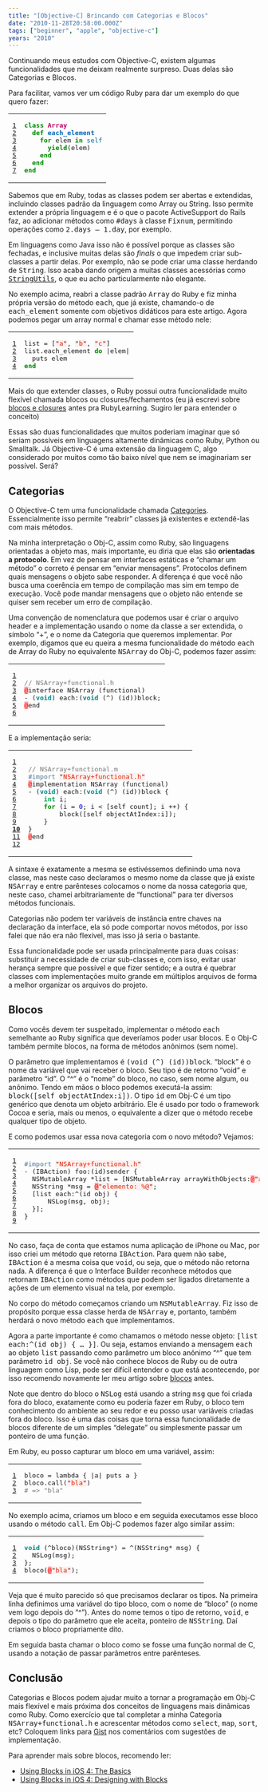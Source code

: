 ```yaml
---
title: "[Objective-C] Brincando com Categorias e Blocos"
date: "2010-11-28T20:58:00.000Z"
tags: ["beginner", "apple", "objective-c"]
years: "2010"
---
```


<p></p>
<p>Continuando meus estudos com Objective-C, existem algumas funcionalidades que me deixam realmente surpreso. Duas delas são Categorias e Blocos.</p>
<p>Para facilitar, vamos ver um código Ruby para dar um exemplo do que quero fazer:</p>
<table class="CodeRay">
  <tbody>
    <tr>
      <td class="line-numbers" title="double click to toggle" ondblclick="with (this.firstChild.style) { display = (display == '') ? 'none' : '' }"><pre><a href="#n1" name="n1">1</a>
<a href="#n2" name="n2">2</a>
<a href="#n3" name="n3">3</a>
<a href="#n4" name="n4">4</a>
<a href="#n5" name="n5">5</a>
<a href="#n6" name="n6">6</a>
<a href="#n7" name="n7">7</a>
</pre>
      </td>
      <td class="code"><pre><span style="color:#080;font-weight:bold">class</span> <span style="color:#B06;font-weight:bold">Array</span>
  <span style="color:#080;font-weight:bold">def</span> <span style="color:#06B;font-weight:bold">each_element</span>
    <span style="color:#080;font-weight:bold">for</span> elem <span style="color:#080;font-weight:bold">in</span> <span style="color:#069">self</span>
      <span style="color:#080;font-weight:bold">yield</span>(elem)
    <span style="color:#080;font-weight:bold">end</span>
  <span style="color:#080;font-weight:bold">end</span>
<span style="color:#080;font-weight:bold">end</span>
</pre>
      </td>
    </tr>
  </tbody>
</table>
<p>Sabemos que em Ruby, todas as classes podem ser abertas e extendidas, incluindo classes padrão da linguagem como Array ou String. Isso permite extender a própria linguagem e é o que o pacote ActiveSupport do Rails faz, ao adicionar métodos como <tt>#days</tt> à classe <tt>Fixnum</tt>, permitindo operações como <tt>2.days – 1.day</tt>, por exemplo.</p>
<p>Em linguagens como Java isso não é possível porque as classes são fechadas, e inclusive muitas delas são <em>finals</em> o que impedem criar sub-classes a partir delas. Por exemplo, não se pode criar uma classe herdando de <tt>String</tt>. Isso acaba dando origem a muitas classes acessórias como <tt><a href="http://commons.apache.org/lang/api-2.5/org/apache/commons/lang/StringUtils.html">StringUtils</a></tt>, o que eu acho particularmente não elegante.</p>
<p>No exemplo acima, reabri a classe padrão <tt>Array</tt> do Ruby e fiz minha própria versão do método <tt>each</tt>, que já existe, chamando-o de <tt>each_element</tt> somente com objetivos didáticos para este artigo. Agora podemos pegar um array normal e chamar esse método nele:</p>
<table class="CodeRay">
  <tbody>
    <tr>
      <td class="line-numbers" title="double click to toggle" ondblclick="with (this.firstChild.style) { display = (display == '') ? 'none' : '' }"><pre><a href="#n1" name="n1">1</a>
<a href="#n2" name="n2">2</a>
<a href="#n3" name="n3">3</a>
<a href="#n4" name="n4">4</a>
</pre>
      </td>
      <td class="code"><pre>list = [<span style="background-color:hsla(0,100%,50%,0.05)"><span style="color:#710">"</span><span style="color:#D20">a</span><span style="color:#710">"</span></span>, <span style="background-color:hsla(0,100%,50%,0.05)"><span style="color:#710">"</span><span style="color:#D20">b</span><span style="color:#710">"</span></span>, <span style="background-color:hsla(0,100%,50%,0.05)"><span style="color:#710">"</span><span style="color:#D20">c</span><span style="color:#710">"</span></span>]
list.each_element <span style="color:#080;font-weight:bold">do</span> |elem|
  puts elem
<span style="color:#080;font-weight:bold">end</span>
</pre>
      </td>
    </tr>
  </tbody>
</table>
<p>Mais do que extender classes, o Ruby possui outra funcionalidade muito flexível chamada blocos ou closures/fechamentos (eu já escrevi sobre <a href="http://rubylearning.com/blog/2007/11/30/akitaonrails-on-anatomy-of-ruby-blocksclosures/">blocos e closures</a> antes pra RubyLearning. Sugiro ler para entender o conceito)</p>
<p>Essas são duas funcionalidades que muitos poderiam imaginar que só seriam possíveis em linguagens altamente dinâmicas como Ruby, Python ou Smalltalk. Já Objective-C é uma extensão da linguagem C, algo considerado por muitos como tão baixo nível que nem se imaginariam ser possível. Será?</p>
<p></p>
<p></p>
<h2>Categorias</h2>
<p>O Objective-C tem uma funcionalidade chamada <a href="https://developer.apple.com/library/mac/#documentation/Cocoa/Conceptual/ObjectiveC/Articles/ocCategories.html%23//apple_ref/doc/uid/TP30001163-CH20-SW1">Categories</a>. Essencialmente isso permite “reabrir” classes já existentes e extendê-las com mais métodos.</p>
<p>Na minha interpretação o Obj-C, assim como Ruby, são linguagens orientadas a objeto mas, mais importante, eu diria que elas são <strong>orientadas a protocolo</strong>. Em vez de pensar em interfaces estáticas e “chamar um método” o correto é pensar em “enviar mensagens”. Protocolos definem quais mensagens o objeto sabe responder. A diferença é que você não busca uma coerência em tempo de compilação mas sim em tempo de execução. Você pode mandar mensagens que o objeto não entende se quiser sem receber um erro de compilação.</p>
<p>Uma convenção de nomenclatura que podemos usar é criar o arquivo header e a implementação usando o nome da classe a ser extendida, o símbolo “+”, e o nome da Categoria que queremos implementar. Por exemplo, digamos que eu queira a mesma funcionalidade do método <tt>each</tt> de Array do Ruby no equivalente <tt>NSArray</tt> do Obj-C, podemos fazer assim:</p>
<table class="CodeRay">
  <tbody>
    <tr>
      <td class="line-numbers" title="double click to toggle" ondblclick="with (this.firstChild.style) { display = (display == '') ? 'none' : '' }"><pre><a href="#n1" name="n1">1</a>
<a href="#n2" name="n2">2</a>
<a href="#n3" name="n3">3</a>
<a href="#n4" name="n4">4</a>
<a href="#n5" name="n5">5</a>
<a href="#n6" name="n6">6</a>
</pre>
      </td>
      <td class="code"><pre><span style="color:#777">// NSArray+functional.h</span>
<span style="color:#F00;background-color:#FAA">@</span>interface NSArray (functional)
- (<span style="color:#088;font-weight:bold">void</span>) each:(<span style="color:#088;font-weight:bold">void</span> (^) (id))block;
<span style="color:#F00;background-color:#FAA">@</span>end
</pre>
      </td>
    </tr>
  </tbody>
</table>
<p>E a implementação seria:</p>
<table class="CodeRay">
  <tbody>
    <tr>
      <td class="line-numbers" title="double click to toggle" ondblclick="with (this.firstChild.style) { display = (display == '') ? 'none' : '' }"><pre><a href="#n1" name="n1">1</a>
<a href="#n2" name="n2">2</a>
<a href="#n3" name="n3">3</a>
<a href="#n4" name="n4">4</a>
<a href="#n5" name="n5">5</a>
<a href="#n6" name="n6">6</a>
<a href="#n7" name="n7">7</a>
<a href="#n8" name="n8">8</a>
<a href="#n9" name="n9">9</a>
<strong><a href="#n10" name="n10">10</a></strong>
<a href="#n11" name="n11">11</a>
<a href="#n12" name="n12">12</a>
</pre>
      </td>
      <td class="code"><pre><span style="color:#777">// NSArray+functional.m</span>
<span style="color:#579">#import</span> <span style="background-color:hsla(0,100%,50%,0.05)"><span style="color:#710">"</span><span style="color:#D20">NSArray+functional.h</span><span style="color:#710">"</span></span>
<span style="color:#F00;background-color:#FAA">@</span>implementation NSArray (functional)
- (<span style="color:#088;font-weight:bold">void</span>) each:(<span style="color:#088;font-weight:bold">void</span> (^) (id))block {
    <span style="color:#0a5;font-weight:bold">int</span> i;
    <span style="color:#080;font-weight:bold">for</span> (i = <span style="color:#00D">0</span>; i &lt; [self count]; i ++) {
        block([self objectAtIndex:i]);
    }
}
<span style="color:#F00;background-color:#FAA">@</span>end
</pre>
      </td>
    </tr>
  </tbody>
</table>
<p>A sintaxe é exatamente a mesma se estivéssemos definindo uma nova classe, mas neste caso declaramos o mesmo nome da classe que já existe <tt>NSArray</tt> e entre parênteses colocamos o nome da nossa categoria que, neste caso, chamei arbitrariamente de “functional” para ter diversos métodos funcionais.</p>
<p>Categorias não podem ter variáveis de instância entre chaves na declaração da interface, ela só pode comportar novos métodos, por isso falei que não era não flexível, mas isso já seria o bastante.</p>
<p>Essa funcionalidade pode ser usada principalmente para duas coisas: substituir a necessidade de criar sub-classes e, com isso, evitar usar herança sempre que possível e que fizer sentido; e a outra é quebrar classes com implementações muito grande em múltiplos arquivos de forma a melhor organizar os arquivos do projeto.</p>
<h2>Blocos</h2>
<p>Como vocês devem ter suspeitado, implementar o método <tt>each</tt> semelhante ao Ruby significa que deveríamos poder usar blocos. E o Obj-C também permite blocos, na forma de métodos anônimos (sem nome).</p>
<p>O parâmetro que implementamos é <tt>(void (^) (id))block</tt>. “block” é o nome da variável que vai receber o bloco. Seu tipo é de retorno “void” e parâmetro “id”. O “^” é o “nome” do bloco, no caso, sem nome algum, ou anônimo. Tendo em mãos o bloco podemos executá-la assim: <tt>block([self objectAtIndex:i])</tt>. O tipo <tt>id</tt> em Obj-C é um tipo genérico que denota um objeto arbitrário. Ele é usado por todo o framework Cocoa e seria, mais ou menos, o equivalente a dizer que o método recebe qualquer tipo de objeto.</p>
<p>E como podemos usar essa nova categoria com o novo método? Vejamos:</p>
<table class="CodeRay">
  <tbody>
    <tr>
      <td class="line-numbers" title="double click to toggle" ondblclick="with (this.firstChild.style) { display = (display == '') ? 'none' : '' }"><pre><a href="#n1" name="n1">1</a>
<a href="#n2" name="n2">2</a>
<a href="#n3" name="n3">3</a>
<a href="#n4" name="n4">4</a>
<a href="#n5" name="n5">5</a>
<a href="#n6" name="n6">6</a>
<a href="#n7" name="n7">7</a>
<a href="#n8" name="n8">8</a>
<a href="#n9" name="n9">9</a>
</pre>
      </td>
      <td class="code"><pre><span style="color:#579">#import</span> <span style="background-color:hsla(0,100%,50%,0.05)"><span style="color:#710">"</span><span style="color:#D20">NSArray+functional.h</span><span style="color:#710">"</span></span>
- (IBAction) foo:(id)sender {    
  NSMutableArray *list = [NSMutableArray arrayWithObjects:<span style="color:#F00;background-color:#FAA">@</span><span style="background-color:hsla(0,100%,50%,0.05)"><span style="color:#710">"</span><span style="color:#D20">a</span><span style="color:#710">"</span></span>, <span style="color:#F00;background-color:#FAA">@</span><span style="background-color:hsla(0,100%,50%,0.05)"><span style="color:#710">"</span><span style="color:#D20">b</span><span style="color:#710">"</span></span>, <span style="color:#F00;background-color:#FAA">@</span><span style="background-color:hsla(0,100%,50%,0.05)"><span style="color:#710">"</span><span style="color:#D20">c</span><span style="color:#710">"</span></span>, nil ];
  NSString *msg = <span style="color:#F00;background-color:#FAA">@</span><span style="background-color:hsla(0,100%,50%,0.05)"><span style="color:#710">"</span><span style="color:#D20">elemento: %@</span><span style="color:#710">"</span></span>;
  [list each:^(id obj) {
      NSLog(msg, obj); 
  }];
}
</pre>
      </td>
    </tr>
  </tbody>
</table>
<p>No caso, faça de conta que estamos numa aplicação de iPhone ou Mac, por isso criei um método que retorna <tt>IBAction</tt>. Para quem não sabe, <tt>IBAction</tt> é a mesma coisa que <tt>void</tt>, ou seja, que o método não retorna nada. A diferença é que o Interface Builder reconhece métodos que retornam <tt>IBAction</tt> como métodos que podem ser ligados diretamente a ações de um elemento visual na tela, por exemplo.</p>
<p>No corpo do método começamos criando um <tt>NSMutableArray</tt>. Fiz isso de propósito porque essa classe herda de <tt>NSArray</tt> e, portanto, também herdará o novo método <tt>each</tt> que implementamos.</p>
<p>Agora a parte importante é como chamamos o método nesse objeto: <tt>[list each:^(id obj) { … }]</tt>. Ou seja, estamos enviando a mensagem <tt>each</tt> ao objeto <tt>list</tt> passando como parâmetro um bloco anônimo “^” que tem parâmetro <tt>id obj</tt>. Se você não conhece blocos de Ruby ou de outra linguagem como Lisp, pode ser difícil entender o que está acontecendo, por isso recomendo novamente ler meu artigo sobre <a href="https://rubylearning.com/blog/2007/11/30/akitaonrails-on-anatomy-of-ruby-blocksclosures/">blocos</a> antes.</p>
<p>Note que dentro do bloco o <tt>NSLog</tt> está usando a string <tt>msg</tt> que foi criada fora do bloco, exatamente como eu poderia fazer em Ruby, o bloco tem conhecimento do ambiente ao seu redor e eu posso usar variáveis criadas fora do bloco. Isso é uma das coisas que torna essa funcionalidade de blocos diferente de um simples “delegate” ou simplesmente passar um ponteiro de uma função.</p>
<p>Em Ruby, eu posso capturar um bloco em uma variável, assim:</p>
<table class="CodeRay">
  <tbody>
    <tr>
      <td class="line-numbers" title="double click to toggle" ondblclick="with (this.firstChild.style) { display = (display == '') ? 'none' : '' }"><pre><a href="#n1" name="n1">1</a>
<a href="#n2" name="n2">2</a>
<a href="#n3" name="n3">3</a>
</pre>
      </td>
      <td class="code"><pre>bloco = lambda { |a| puts a }
bloco.call(<span style="background-color:hsla(0,100%,50%,0.05)"><span style="color:#710">"</span><span style="color:#D20">bla</span><span style="color:#710">"</span></span>)
<span style="color:#777"># =&gt; "bla"</span>
</pre>
      </td>
    </tr>
  </tbody>
</table>
<p>No exemplo acima, criamos um bloco e em seguida executamos esse bloco usando o método <tt>call</tt>. Em Obj-C podemos fazer algo similar assim:</p>
<table class="CodeRay">
  <tbody>
    <tr>
      <td class="line-numbers" title="double click to toggle" ondblclick="with (this.firstChild.style) { display = (display == '') ? 'none' : '' }"><pre><a href="#n1" name="n1">1</a>
<a href="#n2" name="n2">2</a>
<a href="#n3" name="n3">3</a>
<a href="#n4" name="n4">4</a>
</pre>
      </td>
      <td class="code"><pre><span style="color:#088;font-weight:bold">void</span> (^bloco)(NSString*) = ^(NSString* msg) {
  NSLog(msg);
};
bloco(<span style="color:#F00;background-color:#FAA">@</span><span style="background-color:hsla(0,100%,50%,0.05)"><span style="color:#710">"</span><span style="color:#D20">bla</span><span style="color:#710">"</span></span>);
</pre>
      </td>
    </tr>
  </tbody>
</table>
<p>Veja que é muito parecido só que precisamos declarar os tipos. Na primeira linha definimos uma variável do tipo bloco, com o nome de “bloco” (o nome vem logo depois do “^”). Antes do nome temos o tipo de retorno, <tt>void</tt>, e depois o tipo do parâmetro que ele aceita, ponteiro de <tt>NSString</tt>. Daí criamos o bloco propriamente dito.</p>
<p>Em seguida basta chamar o bloco como se fosse uma função normal de C, usando a notação de passar parâmetros entre parênteses.</p>
<h2>Conclusão</h2>
<p>Categorias e Blocos podem ajudar muito a tornar a programação em Obj-C mais flexível e mais próxima dos conceitos de linguagens mais dinâmicas como Ruby. Como exercício que tal completar a minha Categoria <tt>NSArray+functional.h</tt> e acrescentar métodos como <tt>select</tt>, <tt>map</tt>, <tt>sort</tt>, etc? Coloquem links para <a href="https://gist.github.com">Gist</a> nos comentários com sugestões de implementação.</p>
<p>Para aprender mais sobre blocos, recomendo ler:</p>
<ul>
  <li><a href="https://pragmaticstudio.com/blog/2010/7/28/ios4-blocks-1">Using Blocks in iOS 4: The Basics</a></li>
  <li><a href="https://pragmaticstudio.com/blog/2010/9/15/ios4-blocks-2">Using Blocks in iOS 4: Designing with Blocks</a></li>
</ul>
<p></p>